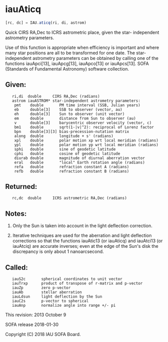 # iauAticq

```js
[rc, dc] = IAU.aticq(ri, di, astrom)
```

Quick CIRS RA,Dec to ICRS astrometric place, given the star-
independent astrometry parameters.

Use of this function is appropriate when efficiency is important and
where many star positions are all to be transformed for one date.
The star-independent astrometry parameters can be obtained by
calling one of the functions iauApci[13], iauApcg[13], iauApco[13]
or iauApcs[13].
SOFA (Standards of Fundamental Astronomy) software collection.


## Given:
```
   ri,di  double     CIRS RA,Dec (radians)
   astrom iauASTROM* star-independent astrometry parameters:
    pmt    double       PM time interval (SSB, Julian years)
    eb     double[3]    SSB to observer (vector, au)
    eh     double[3]    Sun to observer (unit vector)
    em     double       distance from Sun to observer (au)
    v      double[3]    barycentric observer velocity (vector, c)
    bm1    double       sqrt(1-|v|^2): reciprocal of Lorenz factor
    bpn    double[3][3] bias-precession-nutation matrix
    along  double       longitude + s' (radians)
    xpl    double       polar motion xp wrt local meridian (radians)
    ypl    double       polar motion yp wrt local meridian (radians)
    sphi   double       sine of geodetic latitude
    cphi   double       cosine of geodetic latitude
    diurab double       magnitude of diurnal aberration vector
    eral   double       "local" Earth rotation angle (radians)
    refa   double       refraction constant A (radians)
    refb   double       refraction constant B (radians)
```

## Returned:
```
   rc,dc  double     ICRS astrometric RA,Dec (radians)
```

## Notes:

1) Only the Sun is taken into account in the light deflection
   correction.

2) Iterative techniques are used for the aberration and light
   deflection corrections so that the functions iauAtic13 (or
   iauAticq) and iauAtci13 (or iauAtciq) are accurate inverses;
   even at the edge of the Sun's disk the discrepancy is only about
   1 nanoarcsecond.

## Called:
```
   iauS2c       spherical coordinates to unit vector
   iauTrxp      product of transpose of r-matrix and p-vector
   iauZp        zero p-vector
   iauAb        stellar aberration
   iauLdsun     light deflection by the Sun
   iauC2s       p-vector to spherical
   iauAnp       normalize angle into range +/- pi
```

This revision:   2013 October 9

SOFA release 2018-01-30

Copyright (C) 2018 IAU SOFA Board.